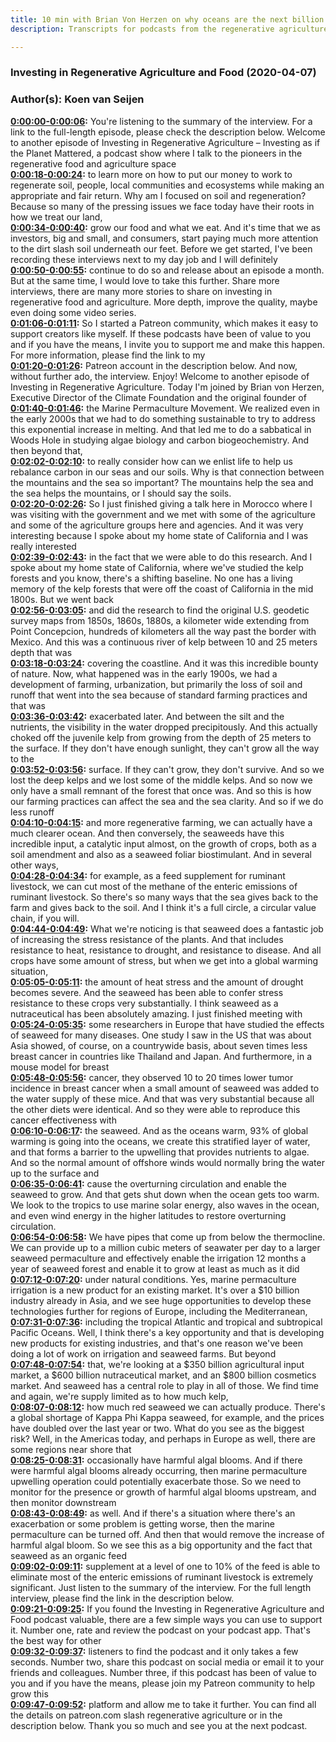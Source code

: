 ```yaml
---
title: 10 min with Brian Von Herzen on why oceans are the next billion $ opportunity of regen ag
description: Transcripts for podcasts from the regenerative agriculture space. Search and find episodes and timestamps.

---
```


### Investing in Regenerative Agriculture and Food  (2020-04-07)  
### Author(s): Koen van Seijen  

**[0:00:00-0:00:06](https://investinginregenerativeagriculture.com/2020/01/09/brian-von-herzen/#t=0:00:00):**  You're listening to the summary of the interview. For a link to the full-length episode, please check the description below.  Welcome to another episode of Investing in Regenerative Agriculture – Investing as if the Planet Mattered,  a podcast show where I talk to the pioneers in the regenerative food and agriculture space  
**[0:00:18-0:00:24](https://investinginregenerativeagriculture.com/2020/01/09/brian-von-herzen/#t=0:00:18):**  to learn more on how to put our money to work to regenerate soil, people, local communities and ecosystems  while making an appropriate and fair return. Why am I focused on soil and regeneration?  Because so many of the pressing issues we face today have their roots in how we treat our land,  
**[0:00:34-0:00:40](https://investinginregenerativeagriculture.com/2020/01/09/brian-von-herzen/#t=0:00:34):**  grow our food and what we eat. And it's time that we as investors, big and small, and consumers,  start paying much more attention to the dirt slash soil underneath our feet.  Before we get started, I've been recording these interviews next to my day job and I will definitely  
**[0:00:50-0:00:55](https://investinginregenerativeagriculture.com/2020/01/09/brian-von-herzen/#t=0:00:50):**  continue to do so and release about an episode a month. But at the same time, I would love to take  this further. Share more interviews, there are many more stories to share on investing in regenerative  food and agriculture. More depth, improve the quality, maybe even doing some video series.  
**[0:01:06-0:01:11](https://investinginregenerativeagriculture.com/2020/01/09/brian-von-herzen/#t=0:01:06):**  So I started a Patreon community, which makes it easy to support creators like myself.  If these podcasts have been of value to you and if you have the means,  I invite you to support me and make this happen. For more information, please find the link to my  
**[0:01:20-0:01:26](https://investinginregenerativeagriculture.com/2020/01/09/brian-von-herzen/#t=0:01:20):**  Patreon account in the description below. And now, without further ado, the interview. Enjoy!  Welcome to another episode of Investing in Regenerative Agriculture. Today I'm joined  by Brian von Herzen, Executive Director of the Climate Foundation and the original founder of  
**[0:01:40-0:01:46](https://investinginregenerativeagriculture.com/2020/01/09/brian-von-herzen/#t=0:01:40):**  the Marine Permaculture Movement. We realized even in the early 2000s that we had to do something  sustainable to try to address this exponential increase in melting. And that led me to do a  sabbatical in Woods Hole in studying algae biology and carbon biogeochemistry. And then beyond that,  
**[0:02:02-0:02:10](https://investinginregenerativeagriculture.com/2020/01/09/brian-von-herzen/#t=0:02:02):**  to really consider how can we enlist life to help us rebalance carbon in our seas and our soils.  Why is that connection between the mountains and the sea so important?  The mountains help the sea and the sea helps the mountains, or I should say the soils.  
**[0:02:20-0:02:26](https://investinginregenerativeagriculture.com/2020/01/09/brian-von-herzen/#t=0:02:20):**  So I just finished giving a talk here in Morocco where I was visiting with the government and we  met with some of the agriculture and some of the agriculture groups here and agencies. And it was  very interesting because I spoke about my home state of California and I was really interested  
**[0:02:39-0:02:43](https://investinginregenerativeagriculture.com/2020/01/09/brian-von-herzen/#t=0:02:39):**  in the fact that we were able to do this research. And I spoke about my home state of California,  where we've studied the kelp forests and you know, there's a shifting baseline. No one has a living  memory of the kelp forests that were off the coast of California in the mid 1800s. But we went back  
**[0:02:56-0:03:05](https://investinginregenerativeagriculture.com/2020/01/09/brian-von-herzen/#t=0:02:56):**  and did the research to find the original U.S. geodetic survey maps from 1850s, 1860s, 1880s,  a kilometer wide extending from Point Concepcion, hundreds of kilometers all the way past the border  with Mexico. And this was a continuous river of kelp between 10 and 25 meters depth that was  
**[0:03:18-0:03:24](https://investinginregenerativeagriculture.com/2020/01/09/brian-von-herzen/#t=0:03:18):**  covering the coastline. And it was this incredible bounty of nature. Now, what happened was in the  early 1900s, we had a development of farming, urbanization, but primarily the loss of soil  and runoff that went into the sea because of standard farming practices and that was  
**[0:03:36-0:03:42](https://investinginregenerativeagriculture.com/2020/01/09/brian-von-herzen/#t=0:03:36):**  exacerbated later. And between the silt and the nutrients, the visibility in the water dropped  precipitously. And this actually choked off the juvenile kelp from growing from the depth of 25  meters to the surface. If they don't have enough sunlight, they can't grow all the way to the  
**[0:03:52-0:03:56](https://investinginregenerativeagriculture.com/2020/01/09/brian-von-herzen/#t=0:03:52):**  surface. If they can't grow, they don't survive. And so we lost the deep kelps and we lost some of  the middle kelps. And so now we only have a small remnant of the forest that once was. And so this  is how our farming practices can affect the sea and the sea clarity. And so if we do less runoff  
**[0:04:10-0:04:15](https://investinginregenerativeagriculture.com/2020/01/09/brian-von-herzen/#t=0:04:10):**  and more regenerative farming, we can actually have a much clearer ocean. And then conversely,  the seaweeds have this incredible input, a catalytic input almost, on the growth of crops,  both as a soil amendment and also as a seaweed foliar biostimulant. And in several other ways,  
**[0:04:28-0:04:34](https://investinginregenerativeagriculture.com/2020/01/09/brian-von-herzen/#t=0:04:28):**  for example, as a feed supplement for ruminant livestock, we can cut most of the methane of the  enteric emissions of ruminant livestock. So there's so many ways that the sea gives back to the farm  and gives back to the soil. And I think it's a full circle, a circular value chain, if you will.  
**[0:04:44-0:04:49](https://investinginregenerativeagriculture.com/2020/01/09/brian-von-herzen/#t=0:04:44):**  What we're noticing is that seaweed does a fantastic job of increasing the stress resistance  of the plants. And that includes resistance to heat, resistance to drought, and resistance to  disease. And all crops have some amount of stress, but when we get into a global warming situation,  
**[0:05:05-0:05:11](https://investinginregenerativeagriculture.com/2020/01/09/brian-von-herzen/#t=0:05:05):**  the amount of heat stress and the amount of drought becomes severe. And the seaweed  has been able to confer stress resistance to these crops very substantially.  I think seaweed as a nutraceutical has been absolutely amazing. I just finished meeting with  
**[0:05:24-0:05:35](https://investinginregenerativeagriculture.com/2020/01/09/brian-von-herzen/#t=0:05:24):**  some researchers in Europe that have studied the effects of seaweed for many diseases. One study I  saw in the US that was about Asia showed, of course, on a countrywide basis, about seven times  less breast cancer in countries like Thailand and Japan. And furthermore, in a mouse model for breast  
**[0:05:48-0:05:56](https://investinginregenerativeagriculture.com/2020/01/09/brian-von-herzen/#t=0:05:48):**  cancer, they observed 10 to 20 times lower tumor incidence in breast cancer when a small amount of  seaweed was added to the water supply of these mice. And that was very substantial because all  the other diets were identical. And so they were able to reproduce this cancer effectiveness with  
**[0:06:10-0:06:17](https://investinginregenerativeagriculture.com/2020/01/09/brian-von-herzen/#t=0:06:10):**  the seaweed. And as the oceans warm, 93% of global warming is going into the oceans, we create this  stratified layer of water, and that forms a barrier to the upwelling that provides nutrients to algae.  And so the normal amount of offshore winds would normally bring the water up to the surface and  
**[0:06:35-0:06:41](https://investinginregenerativeagriculture.com/2020/01/09/brian-von-herzen/#t=0:06:35):**  cause the overturning circulation and enable the seaweed to grow. And that gets shut down  when the ocean gets too warm. We look to the tropics to use marine solar energy, also waves  in the ocean, and even wind energy in the higher latitudes to restore overturning circulation.  
**[0:06:54-0:06:58](https://investinginregenerativeagriculture.com/2020/01/09/brian-von-herzen/#t=0:06:54):**  We have pipes that come up from below the thermocline. We can provide up to a million  cubic meters of seawater per day to a larger seaweed permaculture and effectively enable  the irrigation 12 months a year of seaweed forest and enable it to grow at least as much as it did  
**[0:07:12-0:07:20](https://investinginregenerativeagriculture.com/2020/01/09/brian-von-herzen/#t=0:07:12):**  under natural conditions. Yes, marine permaculture irrigation is a new product for an existing market.  It's over a $10 billion industry already in Asia, and we see huge opportunities to  develop these technologies further for regions of Europe, including the Mediterranean,  
**[0:07:31-0:07:36](https://investinginregenerativeagriculture.com/2020/01/09/brian-von-herzen/#t=0:07:31):**  including the tropical Atlantic and tropical and subtropical Pacific Oceans.  Well, I think there's a key opportunity and that is developing new products for existing industries,  and that's one reason we've been doing a lot of work on irrigation and seaweed farms. But beyond  
**[0:07:48-0:07:54](https://investinginregenerativeagriculture.com/2020/01/09/brian-von-herzen/#t=0:07:48):**  that, we're looking at a $350 billion agricultural input market, a $600 billion  nutraceutical market, and an $800 billion cosmetics market. And seaweed has a central  role to play in all of those. We find time and again, we're supply limited as to how much kelp,  
**[0:08:07-0:08:12](https://investinginregenerativeagriculture.com/2020/01/09/brian-von-herzen/#t=0:08:07):**  how much red seaweed we can actually produce. There's a global shortage of Kappa Phi Kappa seaweed,  for example, and the prices have doubled over the last year or two. What do you see as the biggest risk?  Well, in the Americas today, and perhaps in Europe as well, there are some regions near shore that  
**[0:08:25-0:08:31](https://investinginregenerativeagriculture.com/2020/01/09/brian-von-herzen/#t=0:08:25):**  occasionally have harmful algal blooms. And if there were harmful algal blooms already occurring,  then marine permaculture upwelling operation could potentially exacerbate those. So we need to  monitor for the presence or growth of harmful algal blooms upstream, and then monitor downstream  
**[0:08:43-0:08:49](https://investinginregenerativeagriculture.com/2020/01/09/brian-von-herzen/#t=0:08:43):**  as well. And if there's a situation where there's an exacerbation or some problem is getting worse,  then the marine permaculture can be turned off. And then that would remove the increase of harmful  algal bloom. So we see this as a big opportunity and the fact that seaweed as an organic feed  
**[0:09:02-0:09:11](https://investinginregenerativeagriculture.com/2020/01/09/brian-von-herzen/#t=0:09:02):**  supplement at a level of one to 10% of the feed is able to eliminate most of the enteric emissions  of ruminant livestock is extremely significant. Just listen to the summary of the interview.  For the full length interview, please find the link in the description below.  
**[0:09:21-0:09:25](https://investinginregenerativeagriculture.com/2020/01/09/brian-von-herzen/#t=0:09:21):**  If you found the Investing in Regenerative Agriculture and Food podcast valuable,  there are a few simple ways you can use to support it.  Number one, rate and review the podcast on your podcast app. That's the best way for other  
**[0:09:32-0:09:37](https://investinginregenerativeagriculture.com/2020/01/09/brian-von-herzen/#t=0:09:32):**  listeners to find the podcast and it only takes a few seconds. Number two, share this podcast on  social media or email it to your friends and colleagues. Number three, if this podcast has  been of value to you and if you have the means, please join my Patreon community to help grow this  
**[0:09:47-0:09:52](https://investinginregenerativeagriculture.com/2020/01/09/brian-von-herzen/#t=0:09:47):**  platform and allow me to take it further. You can find all the details on patreon.com slash  regenerative agriculture or in the description below. Thank you so much and see you at the next podcast.  